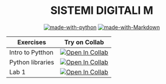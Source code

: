 <div align="center">

  # SISTEMI DIGITALI M
</div>
<div align="center">

  [![made-with-python](https://img.shields.io/badge/Made%20with-Python-1f425f.svg)](https://www.python.org/)
  [![made-with-Markdown](https://img.shields.io/badge/Made%20with-Markdown-1f425f.svg)](http://commonmark.org)
</div>

| Exercises                 | Try on Collab |
| --------------------------| ------------- |
| Intro to Pytthon          | [![Open In Collab](https://colab.research.google.com/assets/colab-badge.svg)](https://colab.research.google.com/github/cronoimpius/Sistemi-Digitali-M/blob/main/introduction/intro.ipynb)       |
| Python libraries          | [![Open In Collab](https://colab.research.google.com/assets/colab-badge.svg)](https://colab.research.google.com/github/cronoimpius/Sistemi-Digitali-M/blob/main/py_lib/py_lib.ipynb)        |
| Lab 1                     |  [![Open In Collab](https://colab.research.google.com/assets/colab-badge.svg)](https://colab.research.google.com/github/cronoimpius/Sistemi-Digitali-M/blob/main/lab1/Esercizio.ipynb)          |
